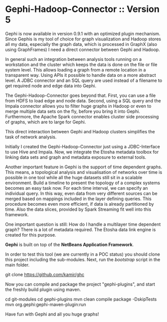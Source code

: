 Gephi-Hadoop-Connector :: Version 5
===================================

Gephi is now available in version 0.9.1 with an optimized plugin mechanism. Since Gephis is my tool of choice for graph visualization and Hadoop stores all my data, especially the graph data, which is processed in GraphX (also using GraphFrames) I need a direct connector between Gephi and Hadoop. 

In general such an integration between analysis tools running on a workstation and the cluster which keeps the data is done on the file or file system level. This allows loading a graph from a remote location in a transparent way. Using APIs it possible to handle data on a more abstract level. A JDBC connector and an SQL query are used instead of a filename to get required node and edge data into Gephi.

The Gephi-Hadoop-Connector goes beyond that. First, you can use a file from HDFS to load edge and node data. Second, using a SQL query and the Impala connector allows you to filter huge graphs in Hadoop or even to merge multiple data sets on the fly, before you bring it into Gephi. Furthermore, the Apache Spark connector enables cluster side processing of graphs, which are to large for Gephi. 

This direct interaction between Gephi and Hadoop clusters simplifies the task of network analysis.

Initially I created the Gephi-Hadoop-Connector just using a JDBC-Interface to use Hive and Impala. Now, we integrate the Etosha metadata toolbox for linking data sets and graph and metadata exposure to external tools.

Another important feature in Gephi is the support of time dependent graphs. This means, a topological analysis and visualisation of networks over time is possible in one tool while all the huge datasets still sit in a scalable environment.
Build a timeline to present the topology of a complex systems becomes an easy task now. For each time interval, we can specify an individual query. In this way, even data from very different sources can be merged based on mappings included in the layer defining queries. This procedure becomes even more efficient, if data is already partitioned by time. Also the data slices, provided by Spark Streaming fit well into this framework.

One important question is still: How do I handle a multilayer time dependent graph? There is a lot of metadata required. The Etosha data link engine is created for this purpose. 

<b>Gephi</b> is built on top of the <b>NetBeans Application Framework</b>. 

In order to test this tool (we are currently in a POC status) you should clone this project including the sub-modules.
Next, run the <i>bootstrap</i> script in the main folder.

  git clone https://github.com/kamir/ghc

Now you can compile and package the project "gephi-plugins", and start the freshly build plugin using maven.

  cd git-modules
  cd gephi-plugins
  mvn clean compile package -DskipTests
  mvn org.gephi:gephi-maven-plugin:run

Have fun with Gephi and all you huge graphs!

